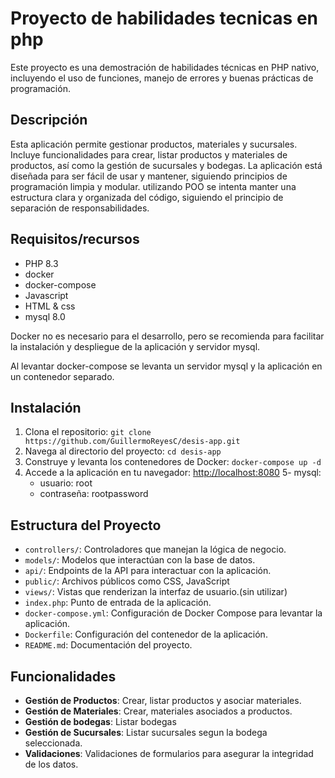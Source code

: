 # Proyecto de habilidades tecnicas en php
Este proyecto es una demostración de habilidades técnicas en PHP nativo, incluyendo el uso de funciones, manejo de errores y buenas prácticas de programación.

## Descripción
Esta aplicación permite gestionar productos, materiales y sucursales. Incluye funcionalidades para crear, listar productos y materiales de productos, así como la gestión de sucursales y bodegas. La aplicación está diseñada para ser fácil de usar y mantener, siguiendo principios de programación limpia y modular.
utilizando POO se intenta manter una estructura clara y organizada del código, siguiendo el principio de separación de responsabilidades.

## Requisitos/recursos
- PHP 8.3
- docker
- docker-compose  
- Javascript
- HTML & css
- mysql 8.0

Docker no es necesario para el desarrollo, pero se recomienda para facilitar la instalación y despliegue de la aplicación y servidor mysql.

Al levantar docker-compose se levanta un servidor mysql y la aplicación en un contenedor separado.


## Instalación
1. Clona el repositorio:
    ```git clone https://github.com/GuillermoReyesC/desis-app.git```
2. Navega al directorio del proyecto:
    ```cd desis-app```
3. Construye y levanta los contenedores de Docker:
    ```docker-compose up -d```
4. Accede a la aplicación en tu navegador: [http://localhost:8080](http://localhost:8080)
5- mysql:
    - usuario: root
    - contraseña: rootpassword

## Estructura del Proyecto

- `controllers/`: Controladores que manejan la lógica de negocio.
- `models/`: Modelos que interactúan con la base de datos.
- `api/`: Endpoints de la API para interactuar con la aplicación.
- `public/`: Archivos públicos como CSS, JavaScript
- `views/`: Vistas que renderizan la interfaz de usuario.(sin utilizar)
- `index.php`: Punto de entrada de la aplicación.
- `docker-compose.yml`: Configuración de Docker Compose para levantar la aplicación.
- `Dockerfile`: Configuración del contenedor de la aplicación.
- `README.md`: Documentación del proyecto.

## Funcionalidades
- **Gestión de Productos**: Crear, listar  productos y asociar materiales.
- **Gestión de Materiales**: Crear, materiales asociados a productos.
- **Gestión de bodegas**: Listar bodegas
- **Gestión de Sucursales**: Listar sucursales segun la bodega seleccionada.
- **Validaciones**: Validaciones de formularios para asegurar la integridad de los datos.


